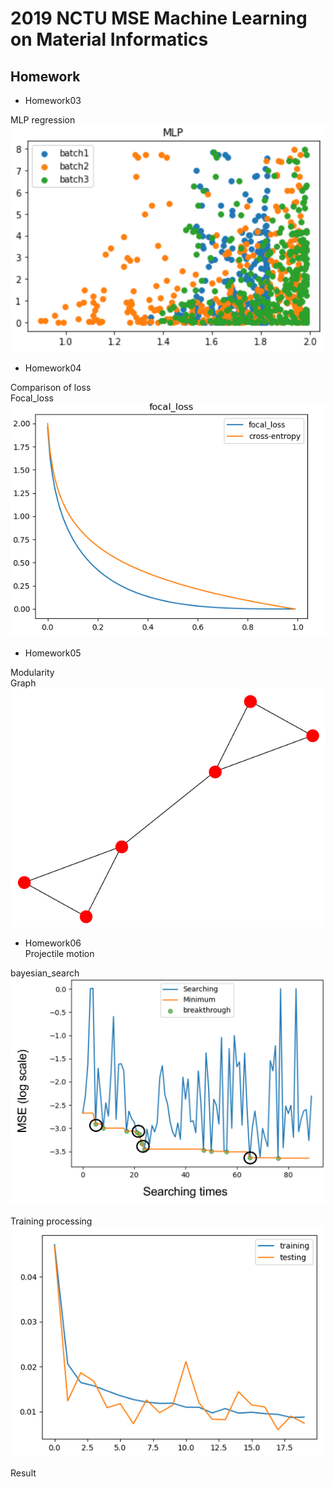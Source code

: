 # 2019 NCTU MSE Machine Learning on Material Informatics

## Homework
* Homework03  

MLP regression  
![MLP](https://github.com/acctouhou/Machine-Learning-on-Material-Informatics/blob/master/HW/HW3/scatter.PNG)  

* Homework04  

Comparison of loss  
Focal_loss  
![focal_loss](https://github.com/acctouhou/Machine-Learning-on-Material-Informatics/blob/master/HW/HW4/hw4.PNG)  

* Homework05  

Modularity  
Graph  
![graph](https://github.com/acctouhou/Machine-Learning-on-Material-Informatics/blob/master/HW/HW5/graph.PNG)  

* Homework06  
Projectile motion  

bayesian_search  
![graph](https://github.com/acctouhou/Machine-Learning-on-Material-Informatics/blob/master/HW/HW6/bay.png)  

Training processing   
![loss](https://github.com/acctouhou/Machine-Learning-on-Material-Informatics/blob/master/HW/HW6/training.png)  

Result  
